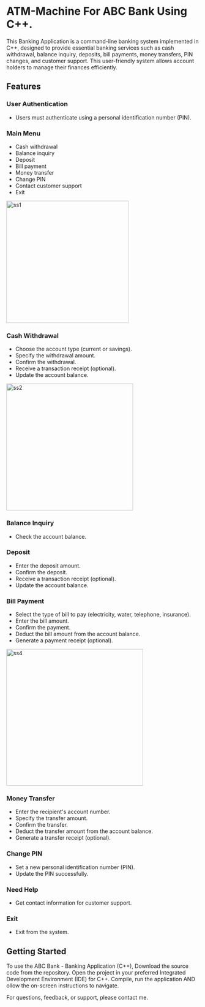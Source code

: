 # ATM-Machine For ABC Bank Using C++.

This Banking Application is a command-line banking system implemented in C++, designed to provide essential banking services such as cash withdrawal, balance inquiry, deposits, bill payments, money transfers, PIN changes, and customer support. This user-friendly system allows account holders to manage their finances efficiently.

## Features

### User Authentication

- Users must authenticate using a personal identification number (PIN).

### Main Menu

- Cash withdrawal
- Balance inquiry
- Deposit
- Bill payment
- Money transfer
- Change PIN
- Contact customer support
- Exit
  
<img width="319" alt="ss1" src="https://github.com/MMNLakna/ATM-Machine/assets/136817118/8c4ff483-6216-408c-b0c9-3c60cc4b9ebd">

### Cash Withdrawal

- Choose the account type (current or savings).
- Specify the withdrawal amount.
- Confirm the withdrawal.
- Receive a transaction receipt (optional).
- Update the account balance.

<img width="331" alt="ss2" src="https://github.com/MMNLakna/ATM-Machine/assets/136817118/e820857e-c0aa-447d-97d1-9e384e93df05">


### Balance Inquiry

- Check the account balance.

### Deposit

- Enter the deposit amount.
- Confirm the deposit.
- Receive a transaction receipt (optional).
- Update the account balance.

### Bill Payment

- Select the type of bill to pay (electricity, water, telephone, insurance).
- Enter the bill amount.
- Confirm the payment.
- Deduct the bill amount from the account balance.
- Generate a payment receipt (optional).

<img width="357" alt="ss4" src="https://github.com/MMNLakna/ATM-Machine/assets/136817118/00c7f8f7-72aa-4303-9717-ff74f2308293">

### Money Transfer

- Enter the recipient's account number.
- Specify the transfer amount.
- Confirm the transfer.
- Deduct the transfer amount from the account balance.
- Generate a transfer receipt (optional).

### Change PIN

- Set a new personal identification number (PIN).
- Update the PIN successfully. 

### Need Help

- Get contact information for customer support.

### Exit

- Exit from the system.

## Getting Started

To use the ABC Bank - Banking Application (C++), Download the source code from the repository. Open the project in your preferred Integrated Development Environment (IDE) for C++. 
Compile, run the application AND ollow the on-screen instructions to navigate.

For questions, feedback, or support, please contact me.



